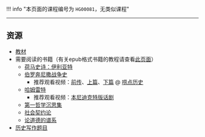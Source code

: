!!! info "本页面的课程编号为 `HG00081`，无类似课程"

---
## 资源
- [教材](https://lz.qaiu.top/parser?url=https://cqu-openlib.lanzout.com/iDOhz1wl5hre)  
- 需要阅读的书籍（有关epub格式书籍的教程请查看[此页面](../../技巧/关于epub文件.md)）  
    - [荷马史诗：伊利亚特](https://lz.qaiu.top/parser?url=https://cqu-openlib.lanzout.com/ilUZm1wl5ira)  
    - [伯罗奔尼撒战争史](https://lz.qaiu.top/parser?url=https://cqu-openlib.lanzout.com/ivXNk1wl53pi)  
        - 推荐观看视频：[前传](https://www.bilibili.com/video/BV1CP411Y7hk)、[上篇](https://www.bilibili.com/video/BV1W84y1D74w)、[下篇](https://www.bilibili.com/video/BV1xa4y1o7Fc) @ [唠点历史](https://space.bilibili.com/10698584)
    - [哈姆雷特](https://lz.qaiu.top/parser?url=https://cqu-openlib.lanzout.com/i54Qw1wl53qj)  
        - 推荐观看视频：[本尼迪克特版话剧](https://www.bilibili.com/video/BV16T411Y7qN)
    - [第一哲学沉思集](https://lz.qaiu.top/parser?url=https://cqu-openlib.lanzout.com/iebqc1wl5i8b)  
    - [社会契约论](https://lz.qaiu.top/parser?url=https://cqu-openlib.lanzout.com/itw5O1wl5hyb)  
    - [论道德的谱系](https://lz.qaiu.top/parser?url=https://cqu-openlib.lanzout.com/iEfNY1wl5mtg)  
- [历史写作题目](../../杂项/文明经典写作题目/文明经典B历史写作题目.md)  